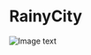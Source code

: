 # RainyCity
![Image text](https://raw.githubusercontent.com/Lexaria/RainyCity/main/HighresScreenshot00000.png)
